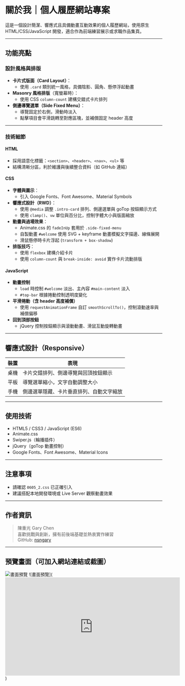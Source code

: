 #  關於我｜個人履歷網站專案

這是一個設計簡潔、響應式且具備動畫互動效果的個人履歷網站，使用原生 HTML/CSS/JavaScript 開發，適合作為前端練習展示或求職作品集頁。

---

##  功能亮點

###  設計風格與排版

- **卡片式版面（Card Layout）**：
  - 使用 `.card` 類別統一風格，具備陰影、圓角、懸停浮起動畫
- **Masonry 風格排版**（寬螢幕時）：
  - 使用 CSS `column-count` 建構交錯式卡片排列
- **側邊導覽選單（Side Fixed Menu）**：
  - 導覽固定於右側，滑動時淡入
  - 點擊項目會平滑跳轉至對應區塊，並補償固定 header 高度

---

###  技術細節

#### HTML
- 採用語意化標籤：`<section>`、`<header>`、`<nav>`、`<ul>` 等
- 結構清晰分區，利於維護與後續整合資料（如 GitHub 連結）

#### CSS
- **字體與圖示**：
  - 引入 Google Fonts、Font Awesome、Material Symbols
- **響應式設計（RWD）**：
  - 使用 `@media` 調整 `.intro-card` 排列、側邊選單與 goTop 按鈕顯示方式
  - 使用 `clamp()`、`vw` 單位與百分比，控制字體大小與版面縮放
- **動畫與過場效果**：
  - Animate.css 的 `fadeInUp` 套用於 `.side-fixed-menu`
  - 自製動畫 `#welcome` 使用 SVG + keyframe 動畫模擬文字描邊、線條展開
  - 滑鼠懸停時卡片浮起 (`transform + box-shadow`)
- **排版技巧**：
  - 使用 `flexbox` 建構介紹卡片
  - 使用 `column-count` 與 `break-inside: avoid` 實作卡片流動排版

#### JavaScript
- **動畫控制**
  - `load` 時控制 `#welcome` 淡出、主內容 `#main-content` 淡入
  - `#top-bar` 根據捲動控制透明度變化
- **平滑捲動（含 header 高度補償）**
  - 使用 `requestAnimationFrame` 自訂 `smoothScrollTo()`，控制滾動速率與補償偏移
- **回到頂部按鈕**
  - jQuery 控制按鈕顯示與滾動動畫、滑鼠互動旋轉動畫

---

##  響應式設計（Responsive）

| 裝置 | 表現 |
|------|------|
| 桌機 | 卡片交錯排列、側邊導覽與回頂按鈕顯示 |
| 平板 | 導覽選單縮小，文字自動調整大小 |
| 手機 | 側邊選單隱藏、卡片垂直排列、自動文字縮放 |

---

##  使用技術

- HTML5 / CSS3 / JavaScript (ES6)
- Animate.css
- Swiper.js（輪播插件）
- jQuery（goTop 動畫控制）
- Google Fonts、Font Awesome、Material Icons

---

##  注意事項

- 請確認 `0605_2.css` 已正確引入
- 建議搭配本地開發環境或 Live Server 觀察動畫效果

---

##  作者資訊

> 陳重光 Gary Chen  
> 喜歡挑戰與創新，擁有前後端基礎並熱衷實作練習  
> GitHub: [nsngary](https://github.com/nsngary)

---

##  預覽畫面（可加入網站連結或截圖）

![畫面預覽](https://youtu.be/i1N-Re5_Jj0)
![畫面預覽](<iframe width="560" height="315" src="https://www.youtube.com/embed/i1N-Re5_Jj0?si=xGTS6gMt-PWh4Wgw" title="YouTube video player" frameborder="0" allow="accelerometer; autoplay; clipboard-write; encrypted-media; gyroscope; picture-in-picture; web-share" referrerpolicy="strict-origin-when-cross-origin" allowfullscreen></iframe>)